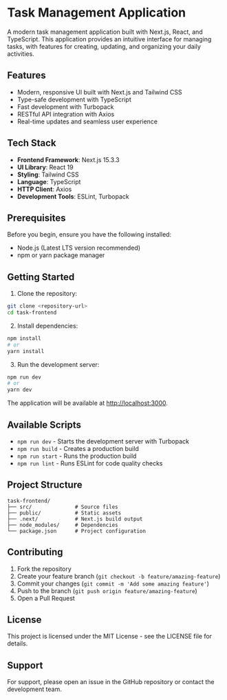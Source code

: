 # Task Management Application

A modern task management application built with Next.js, React, and TypeScript. This application provides an intuitive interface for managing tasks, with features for creating, updating, and organizing your daily activities.

## Features

- Modern, responsive UI built with Next.js and Tailwind CSS
- Type-safe development with TypeScript
- Fast development with Turbopack
- RESTful API integration with Axios
- Real-time updates and seamless user experience

## Tech Stack

- **Frontend Framework**: Next.js 15.3.3
- **UI Library**: React 19
- **Styling**: Tailwind CSS
- **Language**: TypeScript
- **HTTP Client**: Axios
- **Development Tools**: ESLint, Turbopack

## Prerequisites

Before you begin, ensure you have the following installed:

- Node.js (Latest LTS version recommended)
- npm or yarn package manager

## Getting Started

1. Clone the repository:

```bash
git clone <repository-url>
cd task-frontend
```

2. Install dependencies:

```bash
npm install
# or
yarn install
```

3. Run the development server:

```bash
npm run dev
# or
yarn dev
```

The application will be available at [http://localhost:3000](http://localhost:3000).

## Available Scripts

- `npm run dev` - Starts the development server with Turbopack
- `npm run build` - Creates a production build
- `npm run start` - Runs the production build
- `npm run lint` - Runs ESLint for code quality checks

## Project Structure

```
task-frontend/
├── src/              # Source files
├── public/           # Static assets
├── .next/            # Next.js build output
├── node_modules/     # Dependencies
└── package.json      # Project configuration
```

## Contributing

1. Fork the repository
2. Create your feature branch (`git checkout -b feature/amazing-feature`)
3. Commit your changes (`git commit -m 'Add some amazing feature'`)
4. Push to the branch (`git push origin feature/amazing-feature`)
5. Open a Pull Request

## License

This project is licensed under the MIT License - see the LICENSE file for details.

## Support

For support, please open an issue in the GitHub repository or contact the development team.
